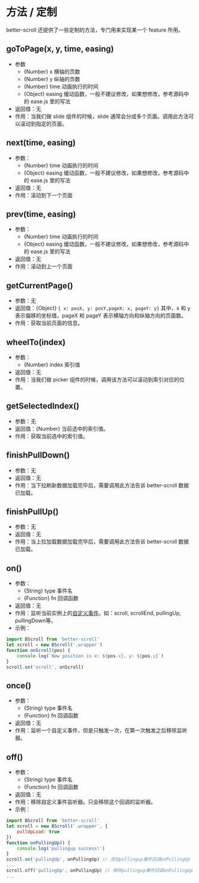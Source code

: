 # 方法 / 定制

better-scroll 还提供了一些定制的方法，专门用来实现某一个 feature 所用。

## goToPage(x, y, time, easing)
   - 参数
     - {Number} x 横轴的页数
     - {Number} y 纵轴的页数
     - {Number} time 动画执行的时间
     - {Object} easing 缓动函数，一般不建议修改，如果想修改，参考源码中的 ease.js 里的写法
   - 返回值：无
   - 作用：当我们做 slide 组件的时候，slide 通常会分成多个页面。调用此方法可以滚动到指定的页面。   
 
## next(time, easing)
   - 参数：
     - {Number} time 动画执行的时间
     - {Object} easing 缓动函数，一般不建议修改，如果想修改，参考源码中的 ease.js 里的写法
   - 返回值：无
   - 作用：滚动到下一个页面

## prev(time, easing)
   - 参数：
     - {Number} time 动画执行的时间
     - {Object} easing 缓动函数，一般不建议修改，如果想修改，参考源码中的 ease.js 里的写法
   - 返回值：无
   - 作用：滚动到上一个页面

## getCurrentPage()
   - 参数：无
   - 返回值：{Object} `{ x: posX, y: posY,pageX: x, pageY: y}` 其中，x 和 y 表示偏移的坐标值，pageX 和 pageY 表示横轴方向和纵轴方向的页面数。
   - 作用：获取当前页面的信息。
   
## wheelTo(index)
   - 参数：
     - {Number} index 索引值
   - 返回值：无
   - 作用：当我们做 picker 组件的时候，调用该方法可以滚动到索引对应的位置。
   
## getSelectedIndex() 
   - 参数：无
   - 返回值：{Number} 当前选中的索引值。
   - 作用：获取当前选中的索引值。
   
## finishPullDown()
   - 参数：无
   - 返回值：无
   - 作用：当下拉刷新数据加载完毕后，需要调用此方法告诉 better-scroll 数据已加载。

## finishPullUp() 
   - 参数：无
   - 返回值：无
   - 作用：当上拉加载数据加载完毕后，需要调用此方法告诉 better-scroll 数据已加载。

## on()
   - 参数：
     - {String} type 事件名
     - {Function} fn 回调函数
   - 返回值：无
   - 作用：监听当前实例上的[自定义事件](/events.html)。如：scroll, scrollEnd, pullingUp, pullingDown等。
   - 示例：
   ```javascript
   import BScroll from 'better-scroll'
   let scroll = new BScroll('.wrapper')
   function onScroll(pos) {
       console.log(`Now position is x: ${pos.x}, y: ${pos.y}`)
   }
   scroll.on('scroll', onScroll)
   ```
   
## once()
   - 参数：
     - {String} type 事件名
     - {Function} fn 回调函数
   - 返回值：无
   - 作用：监听一个自定义事件，但是只触发一次，在第一次触发之后移除监听器。

## off()
   - 参数：
     - {String} type 事件名
     - {Function} fn 回调函数
   - 返回值：无
   - 作用：移除自定义事件监听器。只会移除这个回调的监听器。
   - 示例：
   ```javascript
   import BScroll from 'better-scroll'
   let scroll = new BScroll('.wrapper', {
       pullUpLoad: true
   })
   function onPullingUp() {
       console.log('pullingup success!')
   }
   scroll.on('pullingUp', onPullingUp) // 添加pullingup事件回调onPullingUp
   ...
   scroll.off('pullingUp', onPullingUp) // 移除pullingup事件回调onPullingUp
   ...
   ```
